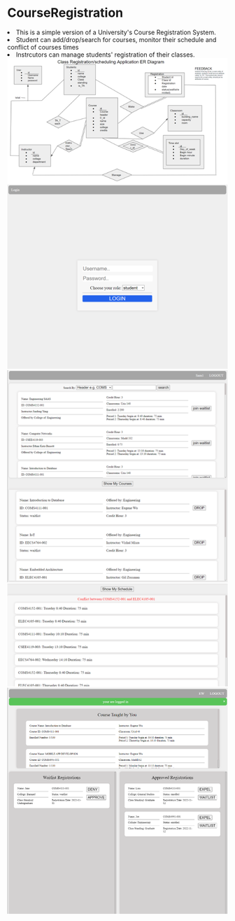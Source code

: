 # CourseRegistration
 
 <li>This is a simple version of a University's Course Registration System.
  <li>Student can add/drop/search for courses, monitor their schedule and conflict of courses times
  <li>Instrcutors can manage students' registration of their classes.
 
 
<img src="screenshots/1.png">
<img src="screenshots/2.png">
<img src="screenshots/3.png">
<img src="screenshots/4.png">
<img src="screenshots/5.png">
